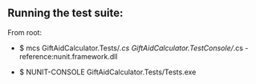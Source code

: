 Running the test suite:
-----------------------
From root:

- $ mcs GiftAidCalculator.Tests/*.cs GiftAidCalculator.TestConsole/*.cs -reference:nunit.framework.dll

- $ NUNIT-CONSOLE GiftAidCalculator.Tests/Tests.exe 

